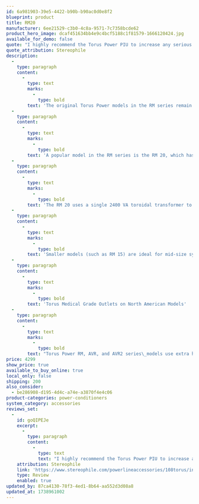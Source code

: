 ```yaml
---
id: 6a981903-39e5-4422-b90b-b90ac0d0e8f2
blueprint: product
title: RM20
manufacturer: 6ee21529-c3b0-4c8a-9571-7c7358bcde62
product_hero_image: dcaf451634bb4e9c4bcf5188c1f81579-1666120424.jpg
available_for_demo: false
quote: "I highly recommend the Torus Power PIU to increase any serious audiophile system's powers of musical resolution and imaging."
quote_attribution: Stereophile
description:
  -
    type: paragraph
    content:
      -
        type: text
        marks:
          -
            type: bold
        text: 'The original Torus Power models in the RM series remain unparalleled for performance, protection, and value, with models from 15 Amp to 100 Amp.'
  -
    type: paragraph
    content:
      -
        type: text
        marks:
          -
            type: bold
        text: 'A popular model in the RM series is the RM 20, which has been consistently top-rated by leading audiophile magazines. Torus Powers power isolation units (PIUS) combine search suppression with massive toroidal transformers to provide AC power conditioning and protection from voltage surges.'
  -
    type: paragraph
    content:
      -
        type: text
        marks:
          -
            type: bold
        text: 'The RM 20 uses a single 2400 VA toroidal transformer to supply 120V at 20A to the 10 AC outlets on its rear panel. It has a 20 a circuit breaker for its on off switch and uses a 14 AWG detachable AC cord rated at 15 amp/125V. “The PIU greatly enhances subtle details of tone, timber, and imaging when dynamics were extreme or the volume was loud”, and is a recommended component of Stereophile magazine.'
  -
    type: paragraph
    content:
      -
        type: text
        marks:
          -
            type: bold
        text: 'Smaller models (such as RM 15) are ideal for mid-size systems, while the RM5 can be dedicated to front-end components, media servers, etc. Larger custom installation models rated 60 Amp and 100 Amp balanced input provide clean, protected power for the largest custom installed systems. Many Torus Power models feature Balanced 240V input. This configuration provides additional noise cancellation as the two input phases are 180 degrees out of phase from each other.'
  -
    type: paragraph
    content:
      -
        type: text
        marks:
          -
            type: bold
        text: 'Torus Medical Grade Outlets on North American Models'
  -
    type: paragraph
    content:
      -
        type: text
        marks:
          -
            type: bold
        text: "Torus Power RM, AVR, and AVR2 series\_models use extra heavy duty medical grade outlets custom manufactured by Hubbell.\_These outlets provide greater contact force, reduced heat buildup, and redundant\_grounding, and are vastly superior to\_commercial grade outlets.\_"
price: 4299
show_price: true
available_to_buy_online: true
local_only: false
shipping: 200
also_consider:
  - be286908-d195-4d4c-a74e-a3870f4e4c06
product-categories: power-conditioners
system_category: accessories
reviews_set:
  -
    id: goQIPEJe
    excerpt:
      -
        type: paragraph
        content:
          -
            type: text
            text: "I highly recommend the Torus Power PIU to increase any serious audiophile system's powers of musical resolution and imaging."
    attribution: Stereophile
    link: 'https://www.stereophile.com/powerlineaccessories/108torus/index.html'
    type: Review
    enabled: true
updated_by: 87ca4130-78f3-4ed1-8b64-aa552d3d08a8
updated_at: 1738961002
---
```

